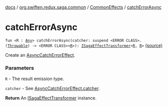 [docs](../../index.md) / [org.swiften.redux.saga.common](../index.md) / [CommonEffects](index.md) / [catchErrorAsync](./catch-error-async.md)

# catchErrorAsync

`fun <R : `[`Any`](https://kotlinlang.org/api/latest/jvm/stdlib/kotlin/-any/index.html)`> catchErrorAsync(catcher: suspend <ERROR CLASS>.(`[`Throwable`](https://kotlinlang.org/api/latest/jvm/stdlib/kotlin/-throwable/index.html)`) -> <ERROR CLASS><`[`R`](catch-error-async.md#R)`>): `[`ISagaEffectTransformer`](../-i-saga-effect-transformer.md)`<`[`R`](catch-error-async.md#R)`, `[`R`](catch-error-async.md#R)`>` [(source)](https://github.com/protoman92/KotlinRedux/tree/master/common/common-saga/src/main/kotlin/org/swiften/redux/saga/common/CommonEffects.kt#L57)

Create an [AsyncCatchErrorEffect](../-async-catch-error-effect/index.md).

### Parameters

`R` - The result emission type.

`catcher` - See [AsyncCatchErrorEffect.catcher](../-async-catch-error-effect/catcher.md).

**Return**
An [ISagaEffectTransformer](../-i-saga-effect-transformer.md) instance.

